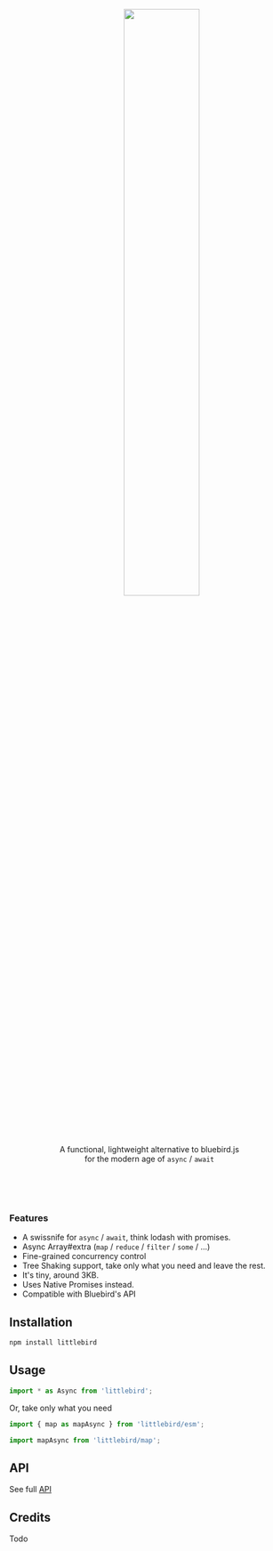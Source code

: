 <br><br>

<div align="center">
<div>
  &nbsp;&nbsp;&nbsp;&nbsp;&nbsp;&nbsp;&nbsp;&nbsp;&nbsp;&nbsp;&nbsp;<img width="52%" src="http://oi63.tinypic.com/206iro8.jpg" />
</div>

<p>A functional, lightweight alternative to bluebird.js<br>for the modern age of <code>async</code> / <code>await</code> </p> 
</div>

<br><br><br>


### Features
- A swissnife for `async` / `await`, think lodash with promises.
- Async Array#extra (`map` / `reduce` / `filter` / `some` / ...)
- Fine-grained concurrency control
- Tree Shaking support, take only what you need and leave the rest.
- It's tiny, around 3KB.
- Uses Native Promises instead.
- Compatible with Bluebird's API





## Installation
```js
npm install littlebird
```

## Usage

```js
import * as Async from 'littlebird';
````

Or, take only what you need

```js
import { map as mapAsync } from 'littlebird/esm';
```
```js
import mapAsync from 'littlebird/map';
```

## API
See full [API](/docs/api.md)

## Credits
Todo
